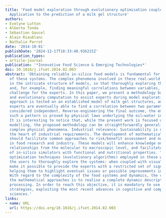 ```yaml
---
title: 'Food model exploration through evolutionary optimisation coupled with visualisation:
  Application to the prediction of a milk gel structure'
authors:
- Evelyne Lutton
- Alberto Tonda
- Sébastien Gaucel
- Alain Riaublanc
- Nathalie Perrot
date: '2014-10-01'
publishDate: '2024-12-17T18:33:40.936215Z'
publication_types:
- article-journal
publication: '*Innovative Food Science & Emerging Technologies*'
doi: 10.1016/j.ifset.2014.02.003
abstract: 'Obtaining reliable in-silico food models is fundamental for a better understanding
  of these systems. The complex phenomena involved in these real-world processes reflect
  in the intricate structure of models, so that thoroughly exploring their behaviour
  and, for example, finding meaningful correlations between variables, become a relevant
  challenge for the experts. In this paper, we present a methodology based on visualisation
  and evolutionary computation to assist experts during model exploration. The proposed
  approach is tested on an established model of milk gel structures, and we show how
  experts are eventually able to find a correlation between two parameters, previously
  considered independent. Reverse-engineering the final outcome, the emergence of
  such a pattern is proved by physical laws underlying the oil–water interface colonisation.
  It is interesting to notice that, while the present work is focused on milk gel
  modelling, the proposed methodology can be straightforwardly generalised to other
  complex physical phenomena. Industrial relevance: Sustainability is nowadays at
  the heart of industrial requirements. The development of mathematical approaches
  should facilitate common approaches to risk/benefit assessment and nutritional quality
  in food research and industry. These models will enhance knowledge on process–structure–property
  relationships from the molecular to macroscopic level, and facilitate the creation
  of in-silico simulators with functional and nutritional properties. The stochastic
  optimisation techniques (evolutionary algorithms) employed in these works allow
  the users to thoroughly explore the systems: when coupled with visualisation, they
  make it possible to provide the experts with a restricted set of significant data,
  helping them to highlight eventual issues or possible improvements in the model.
  With regard to the complexity of the food systems and dynamics, the challenge of
  the mathematical approaches is to realise a complete dynamic description of food
  processing. In order to reach this objective, it is mandatory to use innovative
  strategies, exploiting the most recent advances in cognitive and complex system
  sciences.'
links:
- name: URL
  url: https://doi.org/10.1016/j.ifset.2014.02.003
---
```

